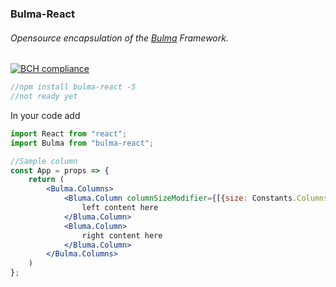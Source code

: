 ### Bulma-React
###### Opensource encapsulation of the [Bulma](https://bulma.io) Framework.
[![BCH compliance](https://bettercodehub.com/edge/badge/cjbrown822/bulma-react?branch=master)](https://bettercodehub.com/)

```javascript
//npm install bulma-react -S
//not ready yet
```

In your code add

```jsx harmony
import React from "react";
import Bulma from "bulma-react";

//Sample column
const App = props => {
    return (
        <Bulma.Columns>
            <Bluma.Column columnSizeModifier={[{size: Constants.Columns.Sizes.OneQuarter}]}>
                left content here
            </Bluma.Column>
            <Bluma.Column>
                right content here
            </Bluma.Column>
        </Bulma.Columns>
    )
};
```
